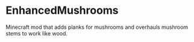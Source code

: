 # EnhancedMushrooms
Minecraft mod that adds planks for mushrooms and overhauls mushroom stems to work like wood.
